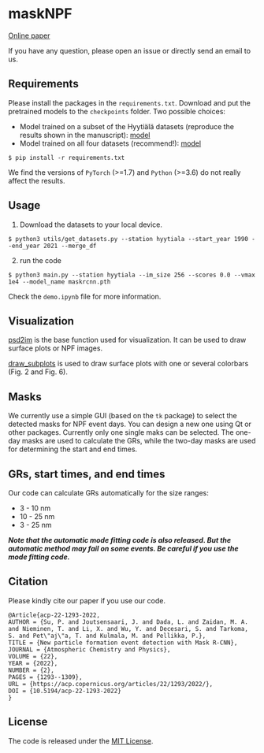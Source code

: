 # maskNPF

[Online paper](https://acp.copernicus.org/articles/22/1293/2022/acp-22-1293-2022.html)

If you have any question, please open an issue or directly send an email to us.


## Requirements
Please install the packages in the `requirements.txt`.
Download and put the pretrained models to the `checkpoints` folder. 
Two possible choices:
- Model trained on a subset of the Hyytiälä datasets (reproduce the results shown in the manuscript): [model](https://github.com/cvvsu/maskNPF/releases/download/v0.0/maskrcnn.pth)
- Model trained on all four datasets (recommend!): [model](https://github.com/cvvsu/maskNPF/releases/download/v0.1/maskrcnnfull.pth)
```
$ pip install -r requirements.txt
```
We find the versions of `PyTorch` (>=1.7) and `Python` (>=3.6) do not really affect the results. 

## Usage
1. Download the datasets to your local device.
```
$ python3 utils/get_datasets.py --station hyytiala --start_year 1990 --end_year 2021 --merge_df
```

2. run the code

```
$ python3 main.py --station hyytiala --im_size 256 --scores 0.0 --vmax 1e4 --model_name maskrcnn.pth
```

Check the `demo.ipynb` file for more information.


## Visualization 

[psd2im](https://github.com/cvvsu/maskNPF/blob/a9fba694765864962c8de1e3e7336c4d9dbb30d2/utils/utils.py#L18) is the base function used for visualization. It can be used to draw surface plots or NPF images.

[draw_subplots](https://github.com/cvvsu/maskNPF/blob/a9fba694765864962c8de1e3e7336c4d9dbb30d2/utils/utils.py#L148) is used to draw surface plots with one or several colorbars (Fig. 2 and Fig. 6).


## Masks

We currently use a simple GUI (based on the `tk` package) to select the detected masks for NPF event days. You can design a new one using Qt or other packages. Currently only one single maks can be selected. The one-day masks are used to calculate the GRs, while the two-day masks are used for determining the start and end times.

## GRs, start times, and end times

Our code can calculate GRs automatically for the size ranges: 
- 3 - 10 nm
- 10 - 25 nm
- 3 - 25 nm


***Note that the automatic mode fitting code is also released. But the automatic method may fail on some events. Be careful if you use the mode fitting code.***

## Citation
Please kindly cite our paper if you use our code.

```
@Article{acp-22-1293-2022,
AUTHOR = {Su, P. and Joutsensaari, J. and Dada, L. and Zaidan, M. A. and Nieminen, T. and Li, X. and Wu, Y. and Decesari, S. and Tarkoma, S. and Pet\"aj\"a, T. and Kulmala, M. and Pellikka, P.},
TITLE = {New particle formation event detection with Mask R-CNN},
JOURNAL = {Atmospheric Chemistry and Physics},
VOLUME = {22},
YEAR = {2022},
NUMBER = {2},
PAGES = {1293--1309},
URL = {https://acp.copernicus.org/articles/22/1293/2022/},
DOI = {10.5194/acp-22-1293-2022}
}
```

## License

The code is released under the [MIT License](https://github.com/cvvsu/maskNPF/blob/main/LICENSE). 
